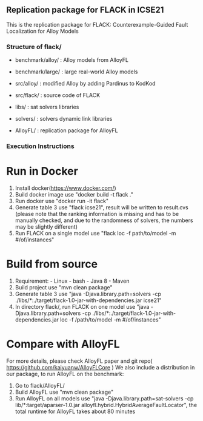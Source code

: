 ## Replication package for FLACK in ICSE21
This is the replication package for FLACK: Counterexample-Guided Fault Localization for Alloy Models

### Structure of flack/
- benchmark/alloy/ : Alloy models from AlloyFL

- benchmark/large/ : large real-world Alloy models

- src/alloy/       : modified Alloy by adding Pardinus to KodKod

- src/flack/       : source code of FLACK

- libs/            : sat solvers libraries

- solvers/         : solvers dynamic link libraries

- AlloyFL/         : replication package for AlloyFL


### Execution Instructions
# Run in Docker
  1. Install docker(https://www.docker.com/)
  2. Build docker image use "docker build -t flack ."
  3. Run docker use "docker run -it flack"
  4. Generate table 3 use "flack icse21", result will be written to result.cvs (please note that the ranking information is missing and has to be manually checked, and due to the randomness of solvers, the numbers may be slightly different)
  5. Run FLACK on a single model use "flack loc -f path/to/model -m #/of/instances" 

# Build from source
  1. Requirement:
	- Linux
	- bash
  	- Java 8
	- Maven
  2. Build project use "mvn clean package"
  3. Generate table 3 use "java -Djava.library.path=solvers -cp ./libs/*:./target/flack-1.0-jar-with-dependencies.jar icse21"
  4. In directory flack/, run FLACK on one model use "java -Djava.library.path=solvers -cp ./libs/*:./target/flack-1.0-jar-with-dependencies.jar loc -f /path/to/model -m #/of/instances"

# Compare with AlloyFL
For more details, please check AlloyFL paper and git repo( https://github.com/kaiyuanw/AlloyFLCore )
We also include a distribution in our package, to run AlloyFL on the benchmark:
  1. Go to flack/AlloyFL/
  2. Build AlloyFL use "mvn clean package"
  3. Run AlloyFL on all models use "java -Djava.library.path=sat-solvers -cp lib/*:target/aparser-1.0.jar alloyfl.hybrid.HybridAverageFaultLocator", the total runtime for AlloyFL takes about 80 minutes
